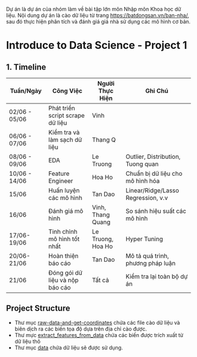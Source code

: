 Dự án là dự án của nhóm làm về bài tập lớn môn Nhập môn Khoa học dữ liệu. Nội dung dự án là cào dữ liệu từ trang https://batdongsan.vn/ban-nha/, sau đó thực hiện phân tích và đánh giá giá nhà sử dụng các mô hình cơ bản.

# Introduce to Data Science - Project 1
## 1. Timeline

| Tuần/Ngày     | Công Việc                        | Người Thực Hiện    | Ghi Chú                            |
| ------------- | -------------------------------- | ------------------ | --------------------------------- |
| 02/06 - 05/06 | Phát triển script scrape dữ liệu | Vinh               |                                    |
| 06/06 - 07/06 | Kiểm tra và làm sạch dữ liệu     | Thang Q            |                                    |
| 08/06 - 09/06 | EDA                              | Le Truong          | Outlier, Distribution, Tuong quan  |
| 10/06 - 14/06 | Feature Engineer                 | Hoa Ho             | Chuẩn bị dữ liệu cho mô hình hóa   |
| 15/06         | Huấn luyện các mô hình           | Tan Dao            | Linear/Ridge/Lasso Regression, v.v |
| 16/06         | Đánh giá mô hình                 | Vinh, Thang Quang  | So sánh hiệu suất các mô hình      |
| 17/06-19/06   | Tinh chỉnh mô hình tốt nhất      | Le Truong, Hoa Ho  | Hyper Tuning                       |
| 20/06-21/06   | Hoàn thiện báo cáo               | Tan Dao            | Mô tả quá trình, phương pháp luận  |
| 21/06         | Đóng gói dữ liệu và nộp báo cáo  | Tất cả             | Kiểm tra lại toàn bộ dự án         |

## Project Structure

- Thư mục [raw-data-and-get-coordinates](./craw-data-and-get-coordinates/) chứa các file cào dữ liệu và biên dịch ra các biến tọa độ dựa trên địa chỉ cào được.
- Thư mực [extract_features_from_data](./extract_features_from_data/) chứa các biến được trích xuất từ dữ liệu thô
- Thư mục [data](./data/) chứa dữ liệu sẽ được sử dụng.
